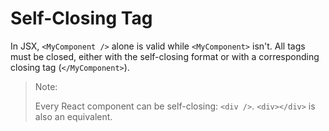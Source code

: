 # Self-Closing Tag

In JSX, `<MyComponent />` alone is valid while `<MyComponent>` isn't. All tags must be closed, either with the self-closing format or with a corresponding closing tag (`</MyComponent>`).

> Note:
>
> Every React component can be self-closing: `<div />`. `<div></div>` is also an equivalent.
